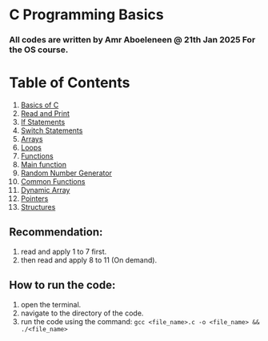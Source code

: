 # C Programming Basics 
### All codes are written by Amr Aboeleneen @ 21th Jan 2025 For the OS course.


# Table of Contents
1. [Basics of C](basics_c.c) 
2. [Read and Print](read_print.c)
3. [If Statements](ifs.c)
4. [Switch Statements](switch.c)
5. [Arrays](arrays.c)
6. [Loops](loops.c) 
7. [Functions](functions.c)
8. [Main function](main_func.c)
9. [Random Number Generator](random_gen.c)
10. [Common Functions](common_func.c) 
11. [Dynamic Array](dynamic_array.c)
12. [Pointers](pointers.c)
13. [Structures](structures.c)

## Recommendation:
1. read and apply 1 to 7 first.
2. then read and apply 8 to 11 (On demand).

## How to run the code:
1. open the terminal.
2. navigate to the directory of the code.
3. run the code using the command: 
`gcc <file_name>.c -o <file_name> && ./<file_name>`
